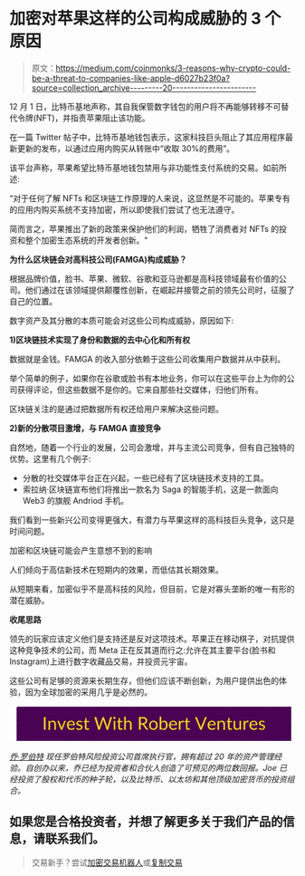 # 加密对苹果这样的公司构成威胁的 3 个原因

> 原文：<https://medium.com/coinmonks/3-reasons-why-crypto-could-be-a-threat-to-companies-like-apple-d6027b23f0a?source=collection_archive---------20----------------------->

12 月 1 日，比特币基地声称，其自我保管数字钱包的用户将不再能够转移不可替代令牌(NFT)，并指责苹果阻止该功能。

在一篇 Twitter 帖子中，比特币基地钱包表示，这家科技巨头阻止了其应用程序最新更新的发布，以通过应用内购买从转账中“收取 30%的费用”。

该平台声称，苹果希望比特币基地钱包禁用与非功能性支付系统的交易。如前所述:

“对于任何了解 NFTs 和区块链工作原理的人来说，这显然是不可能的。苹果专有的应用内购买系统不支持加密，所以即使我们尝试了也无法遵守。

简而言之，苹果推出了新的政策来保护他们的利润，牺牲了消费者对 NFTs 的投资和整个加密生态系统的开发者创新。"

**为什么区块链会对高科技公司(FAMGA)构成威胁？**

根据品牌价值，脸书、苹果、微软、谷歌和亚马逊都是高科技领域最有价值的公司。他们通过在该领域提供颠覆性创新，在崛起并接管之前的领先公司时，征服了自己的位置。

数字资产及其分散的本质可能会对这些公司构成威胁，原因如下:

**1)区块链技术实现了身份和数据的去中心化和所有权**

数据就是金钱。FAMGA 的收入部分依赖于这些公司收集用户数据并从中获利。

举个简单的例子，如果你在谷歌或脸书有本地业务，你可以在这些平台上为你的公司获得评论，但这些数据不是你的。它来自那些社交媒体，归他们所有。

区块链关注的是通过把数据所有权还给用户来解决这些问题。

**2)新的分散项目激增，与 FAMGA 直接竞争**

自然地，随着一个行业的发展，公司会激增，并与主流公司竞争，但有自己独特的优势。这里有几个例子:

*   分散的社交媒体平台正在兴起，一些已经有了区块链技术支持的工具。
*   索拉纳·区块链宣布他们将推出一款名为 Saga 的智能手机，这是一款面向 Web3 的旗舰 Andriod 手机。

我们看到一些新兴公司变得更强大，有潜力与苹果这样的高科技巨头竞争，这只是时间问题。

加密和区块链可能会产生意想不到的影响

人们倾向于高估新技术在短期内的效果，而低估其长期效果。

从短期来看，加密似乎不是高科技的风险，但目前，它是对寡头垄断的唯一有形的潜在威胁。

**收尾思路**

领先的玩家应该定义他们是支持还是反对这项技术。苹果正在移动棋子，对抗提供这种竞争技术的公司，而 Meta 正在反其道而行之:允许在其主要平台(脸书和 Instagram)上进行数字收藏品交易，并投资元宇宙。

这些公司有足够的资源来长期生存，但他们应该不断创新，为用户提供出色的体验，因为全球加密的采用几乎是必然的。

[![](img/1abb88b63c094ae453d500a0a2453aa6.png)](https://robertventures.com/)

[*乔·罗伯特*](https://joerobert.com/) *现任罗伯特风险投资公司首席执行官，拥有超过 20 年的资产管理经验。自创办以来，乔已经为投资者和合伙人创造了可预见的两位数回报。Joe 已经投资了股权和代币的种子轮，以及比特币、以太坊和其他顶级加密货币的投资组合。*

## **如果您是合格投资者，并想了解更多关于我们产品的信息，请联系我们。**

> 交易新手？尝试[加密交易机器人](/coinmonks/crypto-trading-bot-c2ffce8acb2a)或[复制交易](/coinmonks/top-10-crypto-copy-trading-platforms-for-beginners-d0c37c7d698c)